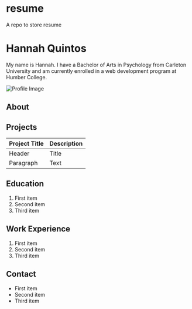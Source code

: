 # resume
A repo to store resume

# Hannah Quintos
My name is Hannah. I have a Bachelor of Arts in Psychology from Carleton University and am currently enrolled in a web development program at Humber College.

![Profile Image](/Desktop/profilePic.jpg)

## About

## Projects
| Project Title | Description |
| ----------- | ----------- |
| Header | Title |
| Paragraph | Text |

## Education
1. First item
2. Second item
3. Third item

## Work Experience
1. First item
2. Second item
3. Third item

## Contact
- First item
- Second item
- Third item
